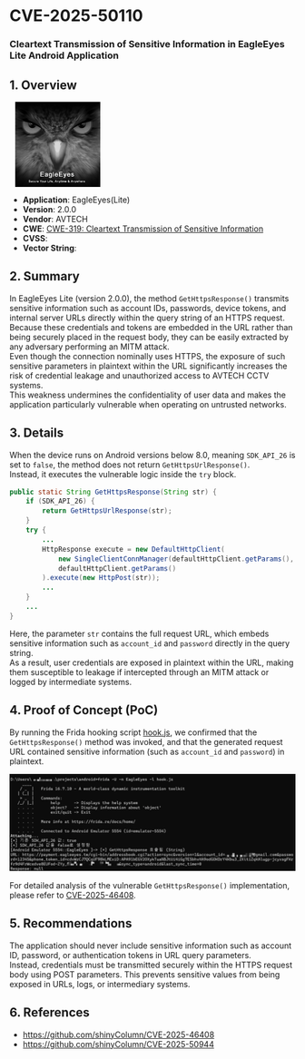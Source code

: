 # CVE-2025-50110
### Cleartext Transmission of Sensitive Information in EagleEyes Lite Android Application

## 1. Overview

<img src="images/eagleeyes-icon.png" align="left" width="150" hspace="10"/>
<br clear="left"/>

- **Application**: EagleEyes(Lite)  
- **Version**: 2.0.0  
- **Vendor**: AVTECH  
- **CWE**: [CWE-319: Cleartext Transmission of Sensitive Information](https://cwe.mitre.org/data/definitions/319.html)  
- **CVSS**:   
- **Vector String**:   
## 2. Summary
In EagleEyes Lite (version 2.0.0), the method `GetHttpsResponse()` transmits sensitive information such as account IDs, passwords, device tokens, and internal server URLs directly within the query string of an HTTPS request.   
Because these credentials and tokens are embedded in the URL rather than being securely placed in the request body, they can be easily extracted by any adversary performing an MITM attack.   
Even though the connection nominally uses HTTPS, the exposure of such sensitive parameters in plaintext within the URL significantly increases the risk of credential leakage and unauthorized access to AVTECH CCTV systems.   
This weakness undermines the confidentiality of user data and makes the application particularly vulnerable when operating on untrusted networks.
## 3. Details
When the device runs on Android versions below 8.0, meaning `SDK_API_26` is set to `false`, the method does not return `GetHttpsUrlResponse()`.  
Instead, it executes the vulnerable logic inside the `try` block.  
```java
public static String GetHttpsResponse(String str) {
    if (SDK_API_26) {
        return GetHttpsUrlResponse(str);
    }
    try {
        ...
        HttpResponse execute = new DefaultHttpClient(
            new SingleClientConnManager(defaultHttpClient.getParams(), schemeRegistry), 
            defaultHttpClient.getParams()
        ).execute(new HttpPost(str));
        ...
    }
    ...
}
```
Here, the parameter `str` contains the full request URL, which embeds sensitive information such as `account_id` and `password` directly in the query string.  
As a result, user credentials are exposed in plaintext within the URL, making them susceptible to leakage if intercepted through an MITM attack or logged by intermediate systems.
## 4. Proof of Concept (PoC)
By running the Frida hooking script [hook.js](hook.js), we confirmed that the `GetHttpsResponse()` method was invoked, and that the generated request URL contained sensitive information (such as `account_id` and `password`) in plaintext.

![PoC](images/eagleeyes-poc.png)

For detailed analysis of the vulnerable `GetHttpsResponse()` implementation, please refer to [CVE-2025-46408](https://github.com/shinyColumn/CVE-2025-46408).

## 5. Recommendations
The application should never include sensitive information such as account ID, password, or authentication tokens in URL query parameters.   
Instead, credentials must be transmitted securely within the HTTPS request body using POST parameters. This prevents sensitive values from being exposed in URLs, logs, or intermediary systems.

## 6. References
- https://github.com/shinyColumn/CVE-2025-46408
- https://github.com/shinyColumn/CVE-2025-50944
